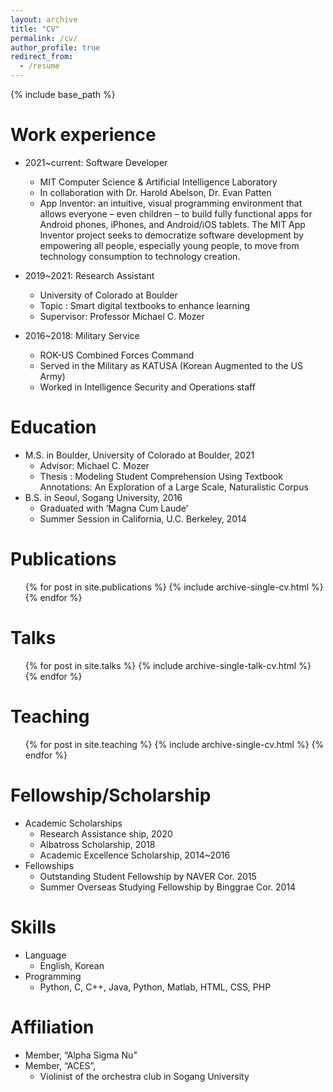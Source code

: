 ```yaml
---
layout: archive
title: "CV"
permalink: /cv/
author_profile: true
redirect_from:
  - /resume
---
```


{% include base_path %}

Work experience
======
* 2021~current: Software Developer
  * MIT Computer Science & Artificial Intelligence Laboratory
  * In collaboration with Dr. Harold Abelson, Dr. Evan Patten
  * App Inventor: an intuitive, visual programming environment that allows everyone – even children – to build fully functional apps for Android phones, iPhones, and Android/iOS tablets. The MIT App Inventor project seeks to democratize software development by empowering all people, especially young people, to move from technology consumption to technology creation.

* 2019~2021: Research Assistant
  * University of Colorado at Boulder
  * Topic : Smart digital textbooks to enhance learning
  * Supervisor: Professor Michael C. Mozer

* 2016~2018: Military Service
  * ROK-US Combined Forces Command
  * Served in the Military as KATUSA (Korean Augmented to the US Army)
  * Worked in Intelligence Security and Operations staff

Education
======
* M.S. in Boulder, University of Colorado at Boulder, 2021
  * Advisor: Michael C. Mozer
  * Thesis : Modeling Student Comprehension Using Textbook Annotations: An Exploration of a Large Scale, Naturalistic Corpus
* B.S. in Seoul, Sogang University, 2016
  * Graduated with ‘Magna Cum Laude’
  * Summer Session in California, U.C. Berkeley, 2014


Publications
======
  <ul>{% for post in site.publications %}
    {% include archive-single-cv.html %}
  {% endfor %}</ul>
 
Talks
======
  <ul>{% for post in site.talks %}
    {% include archive-single-talk-cv.html %}
  {% endfor %}</ul>
 
Teaching
======
  <ul>{% for post in site.teaching %}
    {% include archive-single-cv.html %}
  {% endfor %}</ul>
  
Fellowship/Scholarship
======
* Academic Scholarships
  * Research Assistance ship, 2020
  * Albatross Scholarship, 2018
  * Academic Excellence Scholarship, 2014~2016
* Fellowships
  * Outstanding Student Fellowship by NAVER Cor. 2015
  * Summer Overseas Studying Fellowship by Binggrae Cor. 2014
  
Skills
======
* Language
  * English, Korean
* Programming
  * Python, C, C++, Java, Python, Matlab, HTML, CSS, PHP

Affiliation
======
* Member, “Alpha Sigma Nu”
* Member, “ACES”,
  * Violinist of the orchestra club in Sogang University
  
 
